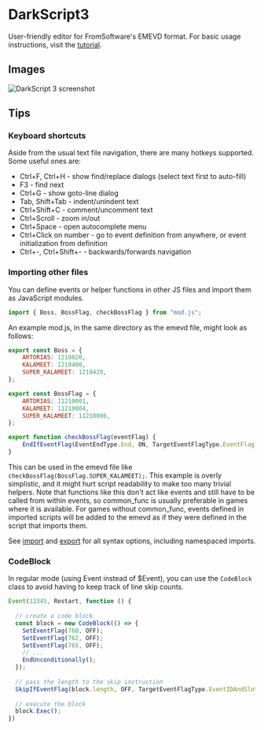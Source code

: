 # DarkScript3

User-friendly editor for FromSoftware's EMEVD format. For basic usage instructions, visit the [tutorial](http://soulsmodding.wikidot.com/tutorial:learning-how-to-use-emevd).

## Images
![DarkScript 3 screenshot](https://i.imgur.com/mKBkZuk.png)

## Tips

### Keyboard shortcuts

Aside from the usual text file navigation, there are many hotkeys supported.
Some useful ones are:

* Ctrl+F, Ctrl+H - show find/replace dialogs (select text first to auto-fill)
* F3 - find next
* Ctrl+G - show goto-line dialog
* Tab, Shift+Tab - indent/unindent text
* Ctrl+Shift+C - comment/uncomment text
* Ctrl+Scroll - zoom in/out
* Ctrl+Space - open autocomplete menu
* Ctrl+Click on number - go to event definition from anywhere, or event initialization from definition
* Ctrl+-, Ctrl+Shift+- - backwards/forwards navigation

### Importing other files

You can define events or helper functions in other JS files and import them as JavaScript modules.

```js
import { Boss, BossFlag, checkBossFlag } from "mod.js";
```

An example mod.js, in the same directory as the emevd file, might look as follows:

```js
export const Boss = {
    ARTORIAS: 1210820,
    KALAMEET: 1210400,
    SUPER_KALAMEET: 1210420,
};

export const BossFlag = {
    ARTORIAS: 11210001,
    KALAMEET: 11210004,
    SUPER_KALAMEET: 11210006,
};

export function checkBossFlag(eventFlag) {
    EndIfEventFlag(EventEndType.End, ON, TargetEventFlagType.EventFlag, eventFlag);
}
```

This can be used in the emevd file like `checkBossFlag(BossFlag.SUPER_KALAMEET);`. This example is
overly simplistic, and it might hurt script readability to make too many trivial helpers.
Note that functions like this don't act like events and still have to be called from within events,
so common_func is usually preferable in games where it is available. For games without common_func,
events defined in imported scripts will be added to the emevd as if they were defined in the script
that imports them.

See [import](https://developer.mozilla.org/en-US/docs/Web/JavaScript/Reference/Statements/import)
and [export](https://developer.mozilla.org/en-US/docs/Web/JavaScript/Reference/Statements/export)
for all syntax options, including namespaced imports.

### CodeBlock

In regular mode (using Event instead of $Event), you can use the `CodeBlock` class
to avoid having to keep track of line skip counts.

```js
Event(12345, Restart, function () {
  
  // create a code block
  const block = new CodeBlock(() => {
    SetEventFlag(760, OFF);
    SetEventFlag(762, OFF);
    SetEventFlag(765, OFF);
    // ...
    EndUnconditionally();
  });
  
  // pass the length to the skip instruction
  SkipIfEventFlag(block.length, OFF, TargetEventFlagType.EventIDAndSlotNumber, 12345000);
  
  // execute the block
  block.Exec();
})
```
